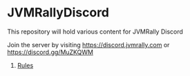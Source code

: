 # JVMRallyDiscord
This repository will hold various content for JVMRally Discord

Join the server by visiting https://discord.jvmrally.com or https://discord.gg/MuZKQWM 

1. [Rules](RULES.md)
